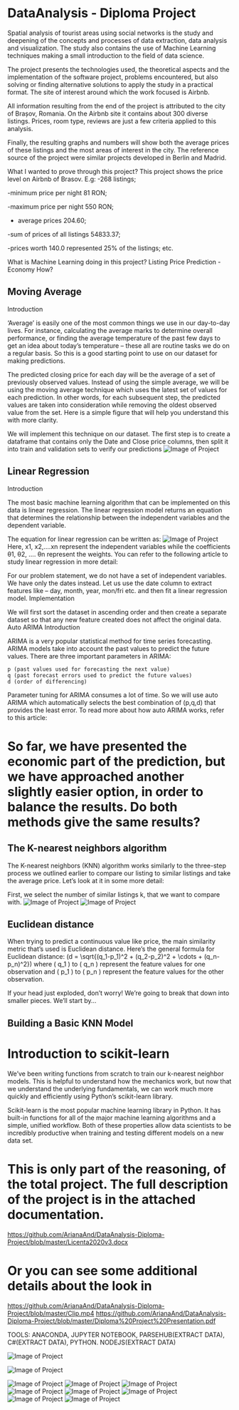 # DataAnalysis - Diploma Project


Spatial analysis of tourist areas using social networks is the study and deepening of the concepts and processes of data extraction, data analysis and visualization. The study also contains the use of Machine Learning techniques making a small introduction to the field of data science.

The project presents the technologies used, the theoretical aspects and the implementation of the software project, problems encountered, but also solving or finding alternative solutions to apply the study in a practical format. The site of interest around which the work focused is Airbnb.

All information resulting from the end of the project is attributed to the city of Brașov, Romania. On the Airbnb site it contains about 300 diverse listings. Prices, room type, reviews are just a few criteria applied to this analysis.
 
Finally, the resulting graphs and numbers will show both the average prices of these listings and the most areas of interest in the city. 
The reference source of the project were similar projects developed in Berlin and Madrid.

What I wanted to prove through this project? 
This project shows the price level on Airbnb of Brasov. E.g:
-268 listings;

-minimum price per night 81 RON;

-maximum price per night 550 RON;

- average prices 204.60;

-sum of prices of all listings 54833.37;

-prices worth 140.0 represented 25% of the listings;
etc.

What is Machine Learning doing in this project?
Listing Price Prediction - Economy
How?

## Moving Average
Introduction

‘Average’ is easily one of the most common things we use in our day-to-day lives. For instance, calculating the average marks to determine overall performance, or finding the average temperature of the past few days to get an idea about today’s temperature – these all are routine tasks we do on a regular basis. So this is a good starting point to use on our dataset for making predictions.

The predicted closing price for each day will be the average of a set of previously observed values. Instead of using the simple average, we will be using the moving average technique which uses the latest set of values for each prediction. In other words, for each subsequent step, the predicted values are taken into consideration while removing the oldest observed value from the set. Here is a simple figure that will help you understand this with more clarity.

We will implement this technique on our dataset. The first step is to create a dataframe that contains only the Date and Close price columns, then split it into train and validation sets to verify our predictions
![Image of Project](https://github.com/ArianaAnd/DataAnalysis/blob/master/6.JPG)

## Linear Regression
Introduction

The most basic machine learning algorithm that can be implemented on this data is linear regression. The linear regression model returns an equation that determines the relationship between the independent variables and the dependent variable.

The equation for linear regression can be written as:
![Image of Project](https://github.com/ArianaAnd/DataAnalysis/blob/master/9.JPG)
Here, x1, x2,….xn represent the independent variables while the coefficients θ1, θ2, …. θn  represent the weights. You can refer to the following article to study linear regression in more detail:



For our problem statement, we do not have a set of independent variables. We have only the dates instead. Let us use the date column to extract features like – day, month, year,  mon/fri etc. and then fit a linear regression model.
Implementation

We will first sort the dataset in ascending order and then create a separate dataset so that any new feature created does not affect the original data.
Auto ARIMA
Introduction

ARIMA is a very popular statistical method for time series forecasting. ARIMA models take into account the past values to predict the future values. There are three important parameters in ARIMA:

    p (past values used for forecasting the next value)
    q (past forecast errors used to predict the future values)
    d (order of differencing)

Parameter tuning for ARIMA consumes a lot of time. So we will use auto ARIMA which automatically selects the best combination of (p,q,d) that provides the least error. To read more about how auto ARIMA works, refer to this article:

    
    
 # So far, we have presented the economic part of the prediction, but we have approached another slightly easier option, in order to balance the results. Do both methods give the same results?
 ## The K-nearest neighbors algorithm

The K-nearest neighbors (KNN) algorithm works similarly to the three-step process we outlined earlier to compare our listing to similar listings and take the average price. Let’s look at it in some more detail:

First, we select the number of similar listings k, that we want to compare with. 
![Image of Project](https://github.com/ArianaAnd/DataAnalysis/blob/master/10.JPG)
![Image of Project](https://github.com/ArianaAnd/DataAnalysis/blob/master/11.JPG)
 ## Euclidean distance

When trying to predict a continuous value like price, the main similarity metric that’s used is Euclidean distance. Here’s the general formula for Euclidean distance: \(d = \sqrt{(q_1-p_1)^2 + (q_2-p_2)^2 + \cdots + (q_n-p_n)^2}\) where \( q_1 \) to \( q_n \) represent the feature values for one observation and \( p_1 \) to \( p_n \) represent the feature values for the other observation.

If your head just exploded, don’t worry! We’re going to break that down into smaller pieces. We’ll start by…
## Building a Basic KNN Model
 # Introduction to scikit-learn

We’ve been writing functions from scratch to train our k-nearest neighbor models. This is helpful to understand how the mechanics work, but now that we understand the underlying fundamentals, we can work much more quickly and efficiently using Python’s scikit-learn library.

Scikit-learn is the most popular machine learning library in Python. It has built-in functions for all of the major machine learning algorithms and a simple, unified workflow. Both of these properties allow data scientists to be incredibly productive when training and testing different models on a new data set.

# This is only part of the reasoning, of the total project. The full description of the project is in the attached documentation.
https://github.com/ArianaAnd/DataAnalysis-Diploma-Project/blob/master/Licenta2020v3.docx
# Or you can see some additional details about the look in
https://github.com/ArianaAnd/DataAnalysis-Diploma-Project/blob/master/Clip.mp4
https://github.com/ArianaAnd/DataAnalysis-Diploma-Project/blob/master/Diploma%20Project%20Presentation.pdf


TOOLS: ANACONDA, JUPYTER NOTEBOOK, PARSEHUB(EXTRACT DATA), C#(EXTRACT DATA), PYTHON. NODEJS(EXTRACT DATA)


![Image of Project](https://github.com/ArianaAnd/DataAnalysis/blob/master/Project.jpg)


![Image of Project](https://github.com/ArianaAnd/DataAnalysis/blob/master/coordonates.png)

![Image of Project](https://github.com/ArianaAnd/DataAnalysis/blob/master/1.JPG)
![Image of Project](https://github.com/ArianaAnd/DataAnalysis/blob/master/2.JPG)
![Image of Project](https://github.com/ArianaAnd/DataAnalysis/blob/master/3.JPG)
![Image of Project](https://github.com/ArianaAnd/DataAnalysis/blob/master/5.JPG)
![Image of Project](https://github.com/ArianaAnd/DataAnalysis/blob/master/7.JPG)
![Image of Project](https://github.com/ArianaAnd/DataAnalysis/blob/master/Cluster.jpg)
![Image of Project](https://github.com/ArianaAnd/DataAnalysis/blob/master/regresia.jpg)
![Image of Project](https://github.com/ArianaAnd/DataAnalysis/blob/master/map.png)
